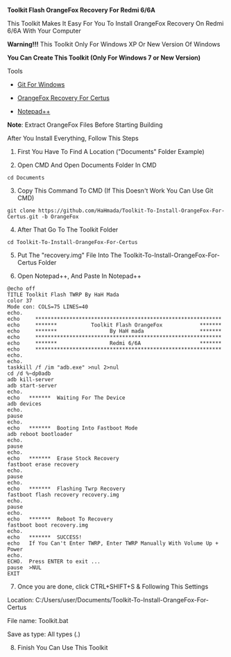 **Toolkit Flash OrangeFox Recovery For Redmi 6/6A** 

This Toolkit Makes It Easy For You To Install OrangeFox Recovery On Redmi 6/6A With Your Computer

**Warning!!!** This Toolkit Only For Windows XP Or New Version Of Windows 

**You Can Create This Toolkit (Only For Windows 7 or New Version)**

Tools

- [Git For Windows](https://objects.githubusercontent.com/github-production-release-asset-2e65be/23216272/bfdf16e8-03fa-4c64-a1d3-a789f642fcc4?X-Amz-Algorithm=AWS4-HMAC-SHA256&X-Amz-Credential=releaseassetproduction%2F20241116%2Fus-east-1%2Fs3%2Faws4_request&X-Amz-Date=20241116T103538Z&X-Amz-Expires=300&X-Amz-Signature=a7a9c536d49566e7816a0f575bca08b26531e733d9afd5a8b70f0813e5379f6b&X-Amz-SignedHeaders=host&response-content-disposition=attachment%3B%20filename%3DGit-2.47.0.2-64-bit.exe&response-content-type=application%2Foctet-stream "Git")

- [OrangeFox Recovery For Certus](https://dl.orangefox.download/62408c446a44bc73841965cf "OrangeFox")

- [Notepad++](https://objects.githubusercontent.com/github-production-release-asset-2e65be/33014811/bef2b9f5-438d-4a80-b556-86ae83d9273c?X-Amz-Algorithm=AWS4-HMAC-SHA256&X-Amz-Credential=releaseassetproduction%2F20241116%2Fus-east-1%2Fs3%2Faws4_request&X-Amz-Date=20241116T104207Z&X-Amz-Expires=300&X-Amz-Signature=069c39f35581277ecf70c30d0e5b4cdf64cabcefd6a0dc847fb6d23edf26dc75&X-Amz-SignedHeaders=host&response-content-disposition=attachment%3B%20filename%3Dnpp.8.7.1.Installer.x64.exe&response-content-type=application%2Foctet-stream "Notepad++")

**Note**: Extract OrangeFox Files Before Starting Building

After You Install Everything, Follow This Steps

1. First You Have To Find A Location ("Documents" Folder Example)

2. Open CMD And Open Documents Folder In CMD

```
cd Documents
```

3. Copy This Command To CMD (If This Doesn't Work You Can Use Git CMD)

```
git clone https://github.com/HaHmada/Toolkit-To-Install-OrangeFox-For-Certus.git -b OrangeFox
```

4. After That Go To The Toolkit Folder

```
cd Toolkit-To-Install-OrangeFox-For-Certus
```

5. Put The "recovery.img" File Into The Toolkit-To-Install-OrangeFox-For-Certus Folder

6. Open Notepad++, And Paste In Notepad++

```
@echo off
TITLE Toolkit Flash TWRP By HaH Mada
color 37
Mode con: COLS=75 LINES=40
echo.
echo     ************************************************************
echo     *******           Toolkit Flash OrangeFox            *******
echo     *******                 By HaH mada                  *******
echo     ************************************************************
echo     *******                 Redmi 6/6A                   *******
echo     ************************************************************
echo.             
echo.
taskkill /f /im "adb.exe" >nul 2>nul
cd /d %~dp0adb
adb kill-server
adb start-server
echo.
echo   *******  Waiting For The Device
adb devices
echo.
pause
echo.
echo   *******  Booting Into Fastboot Mode
adb reboot bootloader
echo.
pause
echo.
echo   *******  Erase Stock Recovery
fastboot erase recovery
echo.
pause
echo.
echo   *******  Flashing Twrp Recovery
fastboot flash recovery recovery.img
echo.
pause
echo.
echo   *******  Reboot To Recovery
fastboot boot recovery.img
echo.             
echo   *******  SUCCESS!
echo   If You Can't Enter TWRP, Enter TWRP Manually With Volume Up + Power   
echo.                
ECHO.  Press ENTER to exit ...
pause  >NUL
EXIT
```

7. Once you are done, click CTRL+SHIFT+S & Following This Settings

Location: C:/Users/user/Documents/Toolkit-To-Install-OrangeFox-For-Certus

File name: Toolkit.bat

Save as type: All types (*.*)

8. Finish You Can Use This Toolkit
